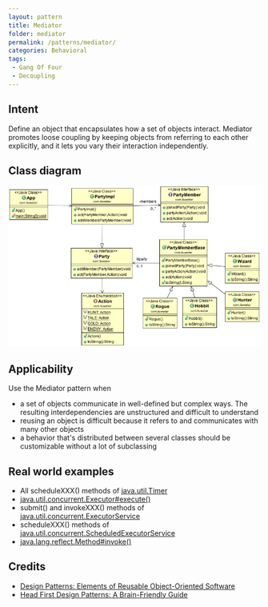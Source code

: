 ```yaml
---
layout: pattern
title: Mediator
folder: mediator
permalink: /patterns/mediator/
categories: Behavioral
tags:
 - Gang Of Four
 - Decoupling
---
```


## Intent
Define an object that encapsulates how a set of objects interact.
Mediator promotes loose coupling by keeping objects from referring to each
other explicitly, and it lets you vary their interaction independently.

## Class diagram
![alt text](./etc/mediator_1.png "Mediator")

## Applicability
Use the Mediator pattern when

* a set of objects communicate in well-defined but complex ways. The resulting interdependencies are unstructured and difficult to understand
* reusing an object is difficult because it refers to and communicates with many other objects
* a behavior that's distributed between several classes should be customizable without a lot of subclassing

## Real world examples

* All scheduleXXX() methods of [java.util.Timer](http://docs.oracle.com/javase/8/docs/api/java/util/Timer.html)
* [java.util.concurrent.Executor#execute()](http://docs.oracle.com/javase/8/docs/api/java/util/concurrent/Executor.html#execute-java.lang.Runnable-)
* submit() and invokeXXX() methods of [java.util.concurrent.ExecutorService](http://docs.oracle.com/javase/8/docs/api/java/util/concurrent/ExecutorService.html)
* scheduleXXX() methods of [java.util.concurrent.ScheduledExecutorService](http://docs.oracle.com/javase/8/docs/api/java/util/concurrent/ScheduledExecutorService.html)
* [java.lang.reflect.Method#invoke()](http://docs.oracle.com/javase/8/docs/api/java/lang/reflect/Method.html#invoke-java.lang.Object-java.lang.Object...-)

## Credits

* [Design Patterns: Elements of Reusable Object-Oriented Software](https://www.amazon.com/gp/product/0201633612/ref=as_li_tl?ie=UTF8&camp=1789&creative=9325&creativeASIN=0201633612&linkCode=as2&tag=javadesignpat-20&linkId=675d49790ce11db99d90bde47f1aeb59)
* [Head First Design Patterns: A Brain-Friendly Guide](https://www.amazon.com/gp/product/0596007124/ref=as_li_tl?ie=UTF8&camp=1789&creative=9325&creativeASIN=0596007124&linkCode=as2&tag=javadesignpat-20&linkId=6b8b6eea86021af6c8e3cd3fc382cb5b)
